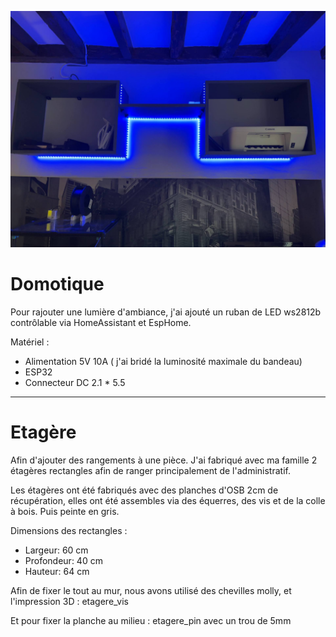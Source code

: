 <p align="center">
  <img src=etagere.jpg >
</p>

# Domotique

Pour rajouter une lumière d'ambiance, j'ai ajouté un ruban de LED ws2812b contrôlable via HomeAssistant et EspHome.

Matériel : 
- Alimentation 5V 10A ( j'ai bridé la luminosité maximale du bandeau)
- ESP32
- Connecteur DC 2.1 * 5.5

---
# Etagère

Afin d'ajouter des rangements à une pièce. J'ai fabriqué avec ma famille 2 étagères rectangles afin de ranger principalement de l'administratif.

Les étagères ont été fabriqués avec des planches d'OSB 2cm de récupération, elles ont été assembles via des équerres, des vis et de la colle à bois. Puis peinte en gris.

Dimensions des rectangles :
- Largeur: 60 cm
- Profondeur: 40 cm
- Hauteur: 64 cm

Afin de fixer le tout au mur, nous avons utilisé des chevilles molly, et l'impression 3D : etagere_vis

Et pour fixer la planche au milieu : etagere_pin avec un trou de 5mm
